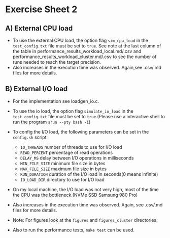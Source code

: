 Exercise Sheet 2
================

A) External CPU load
--------------------

- To use the external CPU load, the option flag `sim_cpu_load` in the `test_config.txt` file must be set to `true`.
See note at the last column of the table in performance_results_workload_local.md/.csv and performance_results_workload_cluster.md/.csv to see the number of runs needed to reach the target precision.
- Also increases in the execution time was observed. Again,see .csv/.md files for more details.


B) External I/O load
--------------------

- For the implementation see loadgen_io.c.
- To use the io load, the option flag `simulate_io_load` in the `test_config.txt` file must be set to `true`.(Please use a interactive shell to run the program `srun --pty bash -i`)
- To config the I/O load, the following parameters can be set in the `config.sh` script:
    - `IO_THREADS` number of threads to use for I/O load
    - `READ_PERCENT` percentage of read operations
    - `DELAY_MS` delay between I/O operations in milliseconds
    - `MIN_FILE_SIZE` minimum file size in bytes
    - `MAX_FILE_SIZE` maximum file size in bytes
    - `RUN_DURATION` duration of the I/O load in seconds(0 means infinite)
    - `IO_LOAD_DIR` directory to use for I/O load
- On my local machine, the I/O load was not very high, most of the time the CPU was the bottleneck.(NVMe SSD Samsung 980 Pro)
- Also increases in the execution time was observed. Again, see .csv/.md files for more details.

  
- Note: For figures look at the `figures` and `figures_cluster` directories.
- Also to run the performance tests, `make test` can be used.